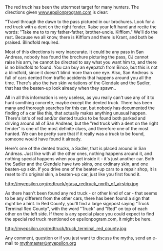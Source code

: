The red truck has been the uttermost target for many hunters. The directions given www.epsilonprogram.com is clear:

"Travel through the dawn to the pass pictured in our brochures. Look for a red truck with a dent on the right fender. Raise your left hand and recite the words: "Take me to to my father-father, brother-uncle. Kifflom." We'll do the rest. Because we all know, there is Kifflom and there is Krant, and both be praised. Blindfold required.

Most of this directions is very inaccurate. It could be any pass in San Andreas, nobody has found the brochure picturing the pass, CJ cannot raise his arm, he cannot be directed to say what you want him to, and there is no blindfold to found. You can buy an eyepatch from Binco, but this is not a blindfold, since it doesn't blind more than one eye. Also, San Andreas is full of cars dented from traffic accidents that happens around you all the time. There's also the two skin variations of the Glendale and the Sadler, that has the beaten-up look already when they spawn..

All in all this information is very useless, as you really can't use any of it to hunt somthing concrete, maybe except the dented truck. There has been many and thorough searches for this car, but nobody has documented the finding of a car like this, that actually makes anything unusual happen. There's lot's of red and/or dented trucks to be found both parked and driving around all of San Andreas, but the "red truck with a dent on the right fender" is one of the most definite clues, and therefore one of the most hunted. We can be pretty sure that if it really was a truck to be found, someone would have found it already. 

Here's one of the dented trucks, a Sadler, that is placed around in San Andreas. Just like with all the other ones, nothing happens around it, and nothing special happens when you get inside it - it's just another car. Both the Sadler and the Glendale have two skins, one ordinary skin, and one beaten-up skin. If you drive one of the beaten-up cars to a repair shop, it is reset to it's original skin, a beaten-up car, just like you first found it.

http://myepsilon.org/redtruck/gtasa_redtruck_north_of_airstrip.jpg

As there hasn't been found any red truck - or other kind of car - that seems to be any different from the other cars, there has been found a sign that mght be a hint. In Red County, you'll find a large signpost saying "Truck Terminal Red County", with the word "Truck" and "Red" on top of each other on the left side. If there is any special place you could expect to find the special red truck mentioned on epsilonpogram.com, it might be here.

http://myepsilon.org/redtruck/truck_terminal_red_county.jpg

Any comment, question or if you just want to discuss the myths, send an e-mail to mythmaster@myepsilon.org 